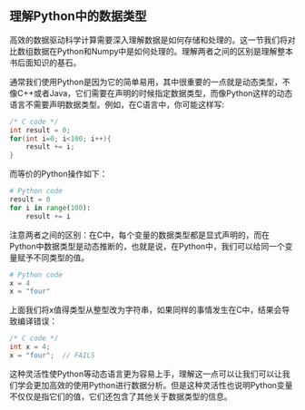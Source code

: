 ## 理解Python中的数据类型

高效的数据驱动科学计算需要深入理解数据是如何存储和处理的。这一节我们将对比数组数据在Python和Numpy中是如何处理的。理解两者之间的区别是理解整本书后面知识的基石。

通常我们使用Python是因为它的简单易用，其中很重要的一点就是动态类型，不像C++或者Java，它们需要在声明的时候指定数据类型，而像Python这样的动态语言不需要声明数据类型。例如，在C语言中，你可能这样写:

```c
/* C code */
int result = 0;
for(int i=0; i<100; i++){
    result += i;
}
```

而等价的Python操作如下：

```python
# Python code
result = 0
for i in range(100):
    result += i
```

注意两者之间的区别：在C中，每个变量的数据类型都是显式声明的，而在Python中数据类型是动态推断的，也就是说，在Python中，我们可以给同一个变量赋予不同类型的值。

```python
# Python code
x = 4
x = "four"
```

上面我们将x值得类型从整型改为字符串，如果同样的事情发生在C中，结果会导致编译错误：

```c
/* C code */
int x = 4;
x = "four";  // FAILS
```

这种灵活性使Python等动态语言更为容易上手，理解这一点可以让我们可以让我们学会更加高效的使用Python进行数据分析。但是这种灵活性也说明Python变量不仅仅是指它们的值，它们还包含了其他关于数据类型的信息。